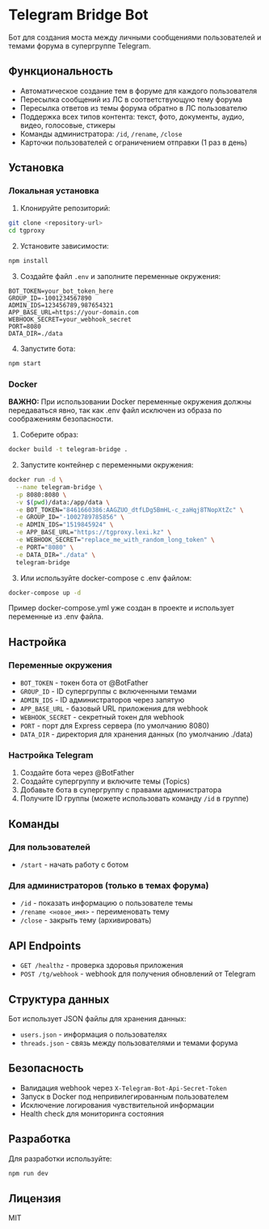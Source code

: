 # Telegram Bridge Bot

Бот для создания моста между личными сообщениями пользователей и темами форума в супергруппе Telegram.

## Функциональность

- Автоматическое создание тем в форуме для каждого пользователя
- Пересылка сообщений из ЛС в соответствующую тему форума
- Пересылка ответов из темы форума обратно в ЛС пользователю
- Поддержка всех типов контента: текст, фото, документы, аудио, видео, голосовые, стикеры
- Команды администратора: `/id`, `/rename`, `/close`
- Карточки пользователей с ограничением отправки (1 раз в день)

## Установка

### Локальная установка

1. Клонируйте репозиторий:
```bash
git clone <repository-url>
cd tgproxy
```

2. Установите зависимости:
```bash
npm install
```

3. Создайте файл `.env` и заполните переменные окружения:
```env
BOT_TOKEN=your_bot_token_here
GROUP_ID=-1001234567890
ADMIN_IDS=123456789,987654321
APP_BASE_URL=https://your-domain.com
WEBHOOK_SECRET=your_webhook_secret
PORT=8080
DATA_DIR=./data
```

4. Запустите бота:
```bash
npm start
```

### Docker

**ВАЖНО:** При использовании Docker переменные окружения должны передаваться явно, так как .env файл исключен из образа по соображениям безопасности.

1. Соберите образ:
```bash
docker build -t telegram-bridge .
```

2. Запустите контейнер с переменными окружения:
```bash
docker run -d \
  --name telegram-bridge \
  -p 8080:8080 \
  -v $(pwd)/data:/app/data \
  -e BOT_TOKEN="8461660386:AAGZUO_dtfLDg5BmHL-c_zaHqj8TNopXtZc" \
  -e GROUP_ID="-1002789785856" \
  -e ADMIN_IDS="1519845924" \
  -e APP_BASE_URL="https://tgproxy.lexi.kz" \
  -e WEBHOOK_SECRET="replace_me_with_random_long_token" \
  -e PORT="8080" \
  -e DATA_DIR="./data" \
  telegram-bridge
```

3. Или используйте docker-compose с .env файлом:
```bash
docker-compose up -d
```

Пример docker-compose.yml уже создан в проекте и использует переменные из .env файла.

## Настройка

### Переменные окружения

- `BOT_TOKEN` - токен бота от @BotFather
- `GROUP_ID` - ID супергруппы с включенными темами
- `ADMIN_IDS` - ID администраторов через запятую
- `APP_BASE_URL` - базовый URL приложения для webhook
- `WEBHOOK_SECRET` - секретный токен для webhook
- `PORT` - порт для Express сервера (по умолчанию 8080)
- `DATA_DIR` - директория для хранения данных (по умолчанию ./data)

### Настройка Telegram

1. Создайте бота через @BotFather
2. Создайте супергруппу и включите темы (Topics)
3. Добавьте бота в супергруппу с правами администратора
4. Получите ID группы (можете использовать команду `/id` в группе)

## Команды

### Для пользователей
- `/start` - начать работу с ботом

### Для администраторов (только в темах форума)
- `/id` - показать информацию о пользователе темы
- `/rename <новое_имя>` - переименовать тему
- `/close` - закрыть тему (архивировать)

## API Endpoints

- `GET /healthz` - проверка здоровья приложения
- `POST /tg/webhook` - webhook для получения обновлений от Telegram

## Структура данных

Бот использует JSON файлы для хранения данных:

- `users.json` - информация о пользователях
- `threads.json` - связь между пользователями и темами форума

## Безопасность

- Валидация webhook через `X-Telegram-Bot-Api-Secret-Token`
- Запуск в Docker под непривилегированным пользователем
- Исключение логирования чувствительной информации
- Health check для мониторинга состояния

## Разработка

Для разработки используйте:
```bash
npm run dev
```

## Лицензия

MIT